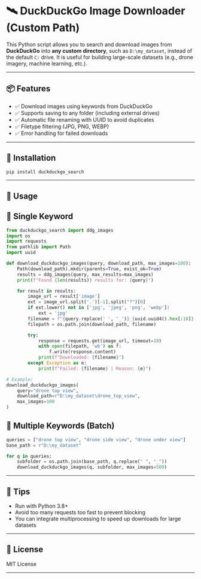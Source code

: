 # 🛰️ DuckDuckGo Image Downloader (Custom Path)

This Python script allows you to search and download images from **DuckDuckGo** into **any custom directory**, such as `D:\my_dataset`, instead of the default `C:` drive. It is useful for building large-scale datasets (e.g., drone imagery, machine learning, etc.).

---

## 📦 Features

- ✅ Download images using keywords from DuckDuckGo
- ✅ Supports saving to any folder (including external drives)
- ✅ Automatic file renaming with UUID to avoid duplicates
- ✅ Filetype filtering (JPG, PNG, WEBP)
- ✅ Error handling for failed downloads

---

## 🚀 Installation

```bash
pip install duckduckgo_search
```

---

## 🧠 Usage
## 🔹 Single Keyword

```python
from duckduckgo_search import ddg_images
import os
import requests
from pathlib import Path
import uuid

def download_duckduckgo_images(query, download_path, max_images=100):
    Path(download_path).mkdir(parents=True, exist_ok=True)
    results = ddg_images(query, max_results=max_images)
    print(f"Found {len(results)} results for: {query}")

    for result in results:
        image_url = result['image']
        ext = image_url.split('.')[-1].split("?")[0]
        if ext.lower() not in ['jpg', 'jpeg', 'png', 'webp']:
            ext = 'jpg'
        filename = f"{query.replace(' ', '_')}_{uuid.uuid4().hex[:10]}.{ext}"
        filepath = os.path.join(download_path, filename)

        try:
            response = requests.get(image_url, timeout=10)
            with open(filepath, 'wb') as f:
                f.write(response.content)
            print(f"Downloaded: {filename}")
        except Exception as e:
            print(f"Failed: {filename} | Reason: {e}")

# Example:
download_duckduckgo_images(
    query="drone top view",
    download_path=r"D:\my_dataset\drone_top_view",
    max_images=100
)
```

## 🔹 Multiple Keywords (Batch)

```python
queries = ["drone top view", "drone side view", "drone under view"]
base_path = r"D:\my_dataset"

for q in queries:
    subfolder = os.path.join(base_path, q.replace(" ", "_"))
    download_duckduckgo_images(q, subfolder, max_images=500)
```

---

## 📌 Tips
- Run with Python 3.8+
- Avoid too many requests too fast to prevent blocking
- You can integrate multiprocessing to speed up downloads for large datasets

---

## 📜 License
MIT License

---


